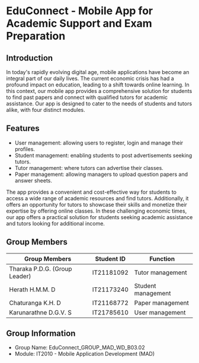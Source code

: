 # EduConnect - Mobile App for Academic Support and Exam Preparation

## Introduction

In today's rapidly evolving digital age, mobile applications have become an integral part of our daily lives. The current economic crisis has had a profound impact on education, leading to a shift towards online learning. In this context, our mobile app provides a comprehensive solution for students to find past papers and connect with qualified tutors for academic assistance. Our app is designed to cater to the needs of students and tutors alike, with four distinct modules.

## Features
- User management: allowing users to register, login and manage their profiles.
- Student management: enabling students to post advertisements seeking tutors.
- Tutor management: where tutors can advertise their classes.
- Paper management: allowing managers to upload question papers and answer sheets.

The app provides a convenient and cost-effective way for students to access a wide range of academic resources and find tutors. Additionally, it offers an opportunity for tutors to showcase their skills and monetize their expertise by offering online classes. In these challenging economic times, our app offers a practical solution for students seeking academic assistance and tutors looking for additional income.

## Group Members
| Group Members                   | Student ID    |    Function              |
|------------------------         |------------   |------------------   |
| Tharaka P.D.G. (Group Leader)   | IT21181092    |  Tutor management   |
| Herath H.M.M. D                 | IT21173240    |  Student management |
| Chaturanga K.H. D               | IT21168772    |  Paper management   |
| Karunarathne D.G.V. S           | IT21785610    |  User management    |


## Group Information
- Group Name: EduConnect_GROUP_MAD_WD_B03.02
- Module: IT2010 - Mobile Application Development (MAD)
